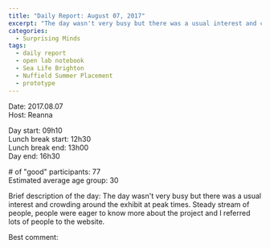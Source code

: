 ```yaml
---
title: "Daily Report: August 07, 2017"
excerpt: "The day wasn't very busy but there was a usual interest and crowding around the exhibit at peak times. "
categories:
  - Surprising Minds
tags:
  - daily report
  - open lab notebook
  - Sea Life Brighton
  - Nuffield Summer Placement
  - prototype
---
```


Date: 2017.08.07  
Host: Reanna 

Day start: 09h10   
Lunch break start: 12h30  
Lunch break end: 13h00  
Day end: 16h30  

\# of "good" participants: 77  
Estimated average age group: 30

Brief description of the day: The day wasn't very busy but there was a usual interest and crowding around the exhibit at peak times. Steady stream of people, people were eager to know more about the project and I referred lots of people to the website.

Best comment:
